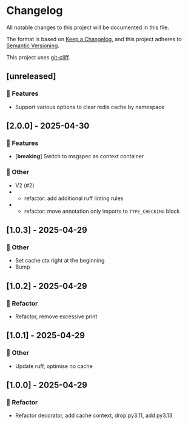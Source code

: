 # Changelog

All notable changes to this project will be documented in this file.

The format is based on [Keep a Changelog](https://keepachangelog.com/en/1.0.0/), and this project adheres to [Semantic Versioning](https://semver.org/spec/v2.0.0.html).

This project uses [git-cliff](https://git-cliff.org/).

## [unreleased]

### 🚀 Features

- Support various options to clear redis cache by namespace

## [2.0.0] - 2025-04-30

### 🚀 Features

- [**breaking**] Switch to msgspec as context container

### 💼 Other

- V2 (#2)
- * refactor: add additional ruff linting rules
- * refactor: move annotation only imports to `TYPE_CHECKING` block

## [1.0.3] - 2025-04-29

### 💼 Other

- Set cache ctx right at the beginning
- Bump

## [1.0.2] - 2025-04-29

### 🚜 Refactor

- Refactor, remove excessive print

## [1.0.1] - 2025-04-29

### 💼 Other

- Update ruff, optimise no cache

## [1.0.0] - 2025-04-29

### 🚜 Refactor

- Refactor decorator, add cache context, drop py3.11, add py3.13

<!-- generated by git-cliff -->
